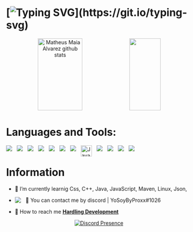 # [![Typing SVG](https://readme-typing-svg.herokuapp.com/?color=ffffff&size=35&center=true&vCenter=true&width=1000&lines=Hello,+my+name+is+YoSoyByProxx;I'm+16+years+old.;)](https://git.io/typing-svg)

<div align="center">  
  <img width="49%" height="195px" src="https://github-readme-stats.vercel.app/api?username=YoSoyByProxx&show_icons=true&count_private=true&hide_border=true&title_color=00bfbf&icon_color=00bfbf&text_color=c9d1d9&bg_color=0d1117" alt="Matheus Maia Alvarez github stats" /> 
  <img width="41%" height="195px" src="https://github-readme-stats.vercel.app/api/top-langs/?username=YoSoyByProxx&layout=compact&hide_border=true&title_color=00bfbf&text_color=00bfbf&bg_color=0d1117" />
</div>

# Languages and Tools:
<img align="left" style="padding-right:10px;" src="https://img.shields.io/badge/IntelliJ_IDEA-000000.svg?style=for-the-badge&logo=intellij-idea&logoColor=white" />
<img align="left" style="padding-right:10px;" src="https://img.shields.io/badge/VSCode-0078D4?style=for-the-badge&logo=visual%20studio%20code&logoColor=white" />
<img align="left" style="padding-right:10px;" src="https://img.shields.io/badge/replit-667881?style=for-the-badge&logo=replit&logoColor=white" />
<img align="left" style="padding-right:10px;" src="https://img.shields.io/badge/Notepad++-90E59A.svg?style=for-the-badge&logo=notepad%2B%2B&logoColor=black" />
<img align="left" style="padding-right:10px;" src="https://img.shields.io/badge/CSS3-1572B6?style=for-the-badge&logo=css3&logoColor=white" />
<img align="left" style="padding-right:10px;" src="https://img.shields.io/badge/HTML5-E34F26?style=for-the-badge&logo=html5&logoColor=white" />
<img align="left" style="padding-right:10px;" src="https://img.shields.io/badge/C%2B%2B-00599C?style=for-the-badge&logo=c%2B%2B&logoColor=white" />
<img align="left" alt="Java" width="30px" style="padding-right:10px;" src="https://cdn.jsdelivr.net/gh/devicons/devicon/icons/java/java-original.svg"/>
<img align="left" style="padding-right:10px;" src="https://img.shields.io/badge/JavaScript-323330?style=for-the-badge&logo=javascript&logoColor=F7DF1E" />
<img align="left" style="padding-right:10px;" src="https://img.shields.io/badge/apache_maven-C71A36?style=for-the-badge&logo=apachemaven&logoColor=white" />
<img align="left" style="padding-right:10px;" src="https://img.shields.io/badge/Linux-FCC624?style=for-the-badge&logo=linux&logoColor=black" />
<img align="left" style="padding-right:10px;" src="https://img.shields.io/badge/json-5E5C5C?style=for-the-badge&logo=json&logoColor=white" />

<br />

#
# Information

- 🚀 I’m currently learnig Css, C++, Java, JavaScript, Maven, Linux, Json,

- 📌 You can contact me by discord | YoSoyByProxx#1026 <img align="left" style="padding-right:10px;" src="https://img.shields.io/badge/Discord-5865F2?style=for-the-badge&logo=discord&logoColor=white"/>


- 🌿 How to reach me **[Hardling Development](https://discord.gg/hardling)**

<p align="center">
    <a href="https://discord.com/users/852937226375397387" target="_blank" rel="nofollow">
        <img src="https://lanyard-profile-readme.vercel.app/api/852937226375397387?&animated=true&borderRadius=30px&idleMessage=Nothing..." alt="Discord Presence" align="center">
    </a>
</p>
